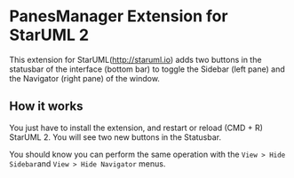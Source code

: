 # PanesManager Extension for StarUML 2

This extension for StarUML(http://staruml.io) adds two buttons in the statusbar of the interface (bottom bar) to toggle the Sidebar (left pane) and the Navigator (right pane) of the window.

## How it works

You just have to install the extension, and restart or reload (CMD + R) StarUML 2. You will see two new buttons in the Statusbar.

You should know you can perform the same operation with the `View > Hide Sidebar`and `View > Hide Navigator` menus.

